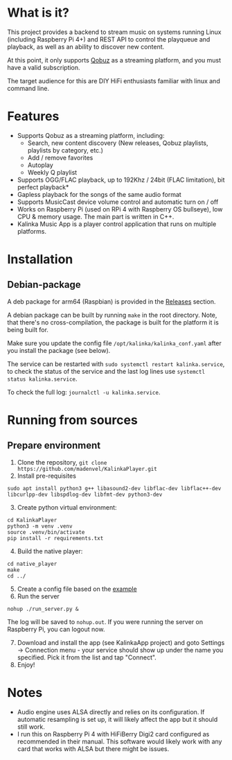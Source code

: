 # What is it?
This project provides a backend to stream music on systems running Linux (including Raspberry Pi 4+) and  REST API to control the playqueue and playback, as well as an ability to discover new content.

At this point, it only supports [Qobuz](https://www.qobuz.com) as a streaming platform, and you must have a valid subscription.

The target audience for this are DIY HiFi enthusiasts familiar with linux and command line.

# Features
- Supports Qobuz as a streaming platform, including:
  - Search, new content discovery (New releases, Qobuz playlists, playlists by category, etc.)
  - Add / remove favorites
  - Autoplay
  - Weekly Q playlist
- Supports OGG/FLAC playback, up to 192Khz / 24bit (FLAC limitation), bit perfect playback*
- Gapless playback for the songs of the same audio format
- Supports MusicCast device volume control and automatic turn on / off
- Works on Raspberry Pi (used on RPi 4 with Raspberry OS bullseye), low CPU & memory usage. The main part is written in C++.
- Kalinka Music App is a player control application that runs on multiple platforms.

# Installation
## Debian-package
A deb package for arm64 (Raspbian) is provided in the [Releases](https://github.com/madenvel/KalinkaPlayer/releases) section.

A debian package can be built by running `make` in the root directory. Note, that there's no cross-compilation,
the package is built for the platform it is being built for.

Make sure you update the config file `/opt/kalinka/kalinka_conf.yaml` after you install the package (see below).

The service can be restarted with `sudo systemctl restart kalinka.service`, to check the status of the service
and the last log lines use `systemctl status kalinka.service`.

To check the full log: `journalctl -u kalinka.service`.

# Running from sources
## Prepare environment
1. Clone the repository, `git clone https://github.com/madenvel/KalinkaPlayer.git`
2. Install pre-requisites
```
sudo apt install python3 g++ libasound2-dev libflac-dev libflac++-dev libcurlpp-dev libspdlog-dev libfmt-dev python3-dev
```
3. Create python virtual environment:
```
cd KalinkaPlayer
python3 -m venv .venv
source .venv/bin/activate
pip install -r requirements.txt
```
4. Build the native player:
```
cd native_player
make
cd ../
```
5. Create a config file based on the [example](https://github.com/madenvel/KalinkaPlayer/blob/main/kalinka_conf_example.yaml)
6. Run the server
```
nohup ./run_server.py &
```
The log will be saved to `nohup.out`.
If you were running the server on Raspberry Pi, you can logout now.

7. Download and install the app (see KalinkaApp project) and goto Settings -> Connection menu - your service should show up under the name you specified. Pick it from the list and tap "Connect".
9. Enjoy!

# Notes
* Audio engine uses ALSA directly and relies on its configuration. If automatic resampling is set up, it will likely affect the app but it should still work.
* I run this on Raspberry Pi 4 with HiFiBerry Digi2 card configured as recommended in their manual. This software would likely work with any card that works with ALSA but there might be issues.

